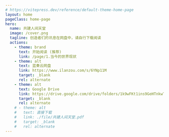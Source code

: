 ```yaml
---
# https://vitepress.dev/reference/default-theme-home-page
layout: home
pageClass: home-page
hero:
  name: 共建人间天堂
  image: /cover.png
  tagline: 创造者们的讯息在网盘中，请自行下载阅读
  actions:
    - theme: brand
      text: 开始阅读 (推荐)
      link: /page/1.当今的世界现状
    - theme: alt
      text: 蓝奏云网盘
      link: https://www.ilanzou.com/s/6YNp11M
      target: _blank
      rel: alternate
    - theme: alt
      text: Google Drive
      link: https://drive.google.com/drive/folders/1k9wFKt1ins9GeHTnkwT_rahPrpOZKtkA?usp=sharing
      target: _blank
      rel: alternate
    # - theme: alt
    #   text: 直接下载
    #   link: ./file/共建人间天堂.pdf
    #   target: _blank
    #   rel: alternate
---
```

